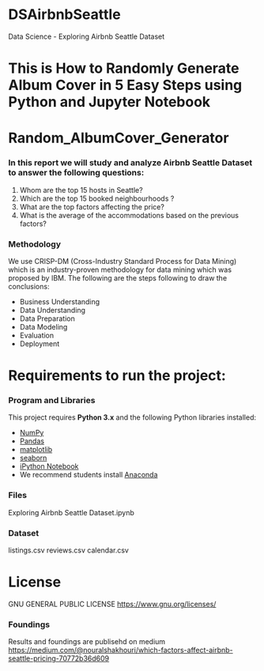 # DSAirbnbSeattle
 Data Science - Exploring Airbnb Seattle Dataset

# This is How to Randomly Generate Album Cover in 5 Easy Steps using Python and Jupyter Notebook
# Random_AlbumCover_Generator

###  In this report we will study and analyze Airbnb Seattle Dataset to answer the following questions:
1. Whom are the top 15 hosts in Seattle?
2. Which are the top 15 booked neighbourhoods ?
3. What are the top factors affecting the price?
4. What is the average of the accommodations based on the previous factors?

### Methodology
We use CRISP-DM (Cross-Industry Standard Process for Data Mining) which is an industry-proven methodology for data mining which was proposed by IBM. The following are the steps following to draw the conclusions:

* Business Understanding
* Data Understanding
* Data Preparation
* Data Modeling
* Evaluation
* Deployment


# Requirements to run the project:

### Program and Libraries

This project requires **Python 3.x** and the following Python libraries installed:

- [NumPy](http://www.numpy.org/)
- [Pandas](http://pandas.pydata.org)
- [matplotlib](http://matplotlib.org/)
- [seaborn](http://seaborn.pydata.org/)
- [iPython Notebook](http://ipython.org/notebook.html)
- We recommend students install [Anaconda](https://www.continuum.io/downloads)

### Files
Exploring Airbnb Seattle Dataset.ipynb

### Dataset
listings.csv
reviews.csv
calendar.csv

# License

GNU GENERAL PUBLIC LICENSE https://www.gnu.org/licenses/

### Foundings
Results and foundings are publisehd on medium https://medium.com/@nouralshakhouri/which-factors-affect-airbnb-seattle-pricing-70772b36d609
